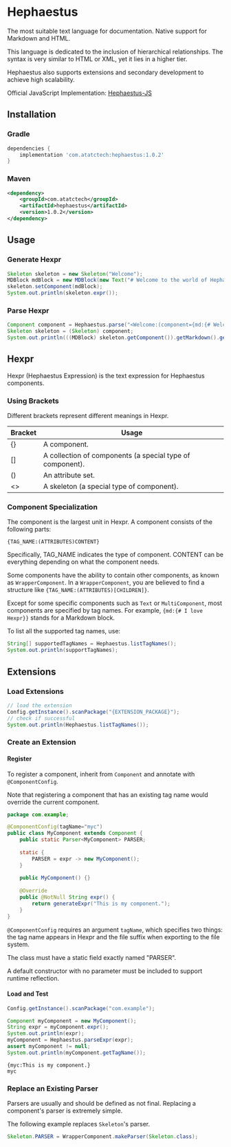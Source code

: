 # Hephaestus

The most suitable text language for documentation. Native support for Markdown and HTML.

This language is dedicated to the inclusion of hierarchical relationships. The syntax is very similar to HTML or XML, yet it lies in a higher tier.

Hephaestus also supports extensions and secondary development to achieve high scalability. 

Official JavaScript Implementation: [Hephaestus-JS](https://github.com/ATATCTech/Hephaestus-JS)

## Installation

### Gradle

```groovy
dependencies {
    implementation 'com.atatctech:hephaestus:1.0.2'
}
```

### Maven

```xml
<dependency>
    <groupId>com.atatctech</groupId>
    <artifactId>hephaestus</artifactId>
    <version>1.0.2</version>
</dependency>
```

## Usage

### Generate Hexpr

```java
Skeleton skeleton = new Skeleton("Welcome");
MDBlock mdBlock = new MDBlock(new Text("# Welcome to the world of Hephaestus"));
skeleton.setComponent(mdBlock);
System.out.println(skeleton.expr());
```

### Parse Hexpr

```java
Component component = Hephaestus.parse("<Welcome:(component={md:{# Welcome to the world of Hephaestus}};)>");
Skeleton skeleton = (Skeleton) component;
System.out.println(((MDBlock) skeleton.getComponent()).getMarkdown().getText());
```

## Hexpr

Hexpr (Hephaestus Expression) is the text expression for Hephaestus components.

### Using Brackets

Different brackets represent different meanings in Hexpr.

| Bracket | Usage                                                     |
| ------- | --------------------------------------------------------- |
| {}      | A component.                                              |
| []      | A collection of components (a special type of component). |
| ()      | An attribute set.                                         |
| <>      | A skeleton (a special type of component).                 |

### Component Specialization

The component is the largest unit in Hexpr. A component consists of the following parts:

```hepxr
{TAG_NAME:(ATTRIBUTES)CONTENT}
```

Specifically, TAG_NAME indicates the type of component. CONTENT can be everything depending on what the component needs.

Some components have the ability to contain other components, as known as `WrapperComponent`. In a `WrapperComponent`, you are believed to find a structure like `{TAG_NAME:(ATTRIBUTES)[CHILDREN]}`.

Except for some specific components such as `Text` or `MultiComponent`, most components are specified by tag names. For example, `{md:{# I love Hexpr}}` stands for a Markdown block.

To list all the supported tag names, use:

```java
String[] supportedTagNames = Hephaestus.listTagNames();
System.out.println(supportTagNames);
```

## Extensions

### Load Extensions

```java
// load the extension
Config.getInstance().scanPackage("{EXTENSION_PACKAGE}");
// check if successful
System.out.println(Hephaestus.listTagNames());
```

### Create an Extension

#### Register

To register a component, inherit from `Component` and annotate with `@ComponentConfig`.

Note that registering a component that has an existing tag name would override the current component.

```java
package com.example;

@ComponentConfig(tagName="myc")
public class MyComponent extends Component {
    public static Parser<MyComponent> PARSER;
    
    static {
        PARSER = expr -> new MyComponent();
    }
    
    public MyComponent() {}
    
    @Override
    public @NotNull String expr() {
        return generateExpr("This is my component.");
    }
}
```

`@ComponentConfig` requires an argument `tagName`, which specifies two things: the tag name appears in Hexpr and the file suffix when exporting to the file system.

The class must have a static field exactly named "PARSER".

A default constructor with no parameter must be included to support runtime reflection.

#### Load and Test

```java
Config.getInstance().scanPackage("com.example");

Component myComponent = new MyComponent();
String expr = myComponent.expr();
System.out.println(expr);
myComponent = Hephaestus.parseExpr(expr);
assert myComponent != null;
System.out.println(myComponent.getTagName());
```

```shell
{myc:This is my component.}
myc
```

### Replace an Existing Parser

Parsers are usually and should be defined as not final. Replacing a component's parser is extremely simple.

The following example replaces `Skeleton`'s parser.

```java
Skeleton.PARSER = WrapperComponent.makeParser(Skeleton.class);
```

